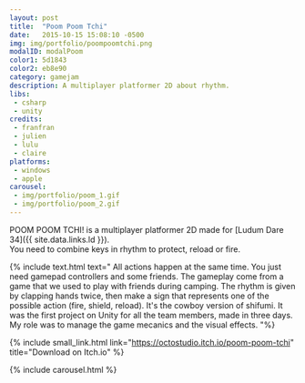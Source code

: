 ```yaml
---
layout: post
title:  "Poom Poom Tchi"
date:   2015-10-15 15:08:10 -0500
img: img/portfolio/poompoomtchi.png
modalID: modalPoom
color1: 5d1843
color2: eb8e90
category: gamejam
description: A multiplayer platformer 2D about rhythm.
libs:
 - csharp
 - unity
credits:
 - franfran
 - julien
 - lulu
 - claire
platforms:
 - windows
 - apple
carousel:
 - img/portfolio/poom_1.gif
 - img/portfolio/poom_2.gif
---
```

POOM POOM TCHI! is a multiplayer platformer 2D made for [Ludum Dare 34]({{ site.data.links.ld }}).<br/>
You need to combine keys in rhythm to protect, reload or fire.<br/>

{% include text.html text="
All actions happen at the same time. You just need gamepad controllers and some friends.
The gameplay come from a game that we used to play with friends during camping. The rhythm is given by clapping hands twice, then make a sign that represents one of the possible action (fire, shield, reload). It's the cowboy version of shifumi.
It was the first project on Unity for all the team members, made in three days.<br/>
My role was to manage the game mecanics and the visual effects.
"%}

{% include small_link.html link="https://octostudio.itch.io/poom-poom-tchi" title="Download on Itch.io" %}

{% include carousel.html %}
